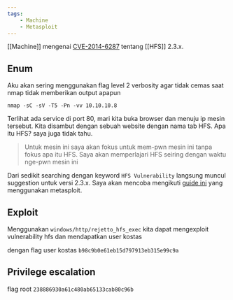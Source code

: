 ```yaml
---
tags:
    - Machine
    - Metasploit
---
```


[[Machine]] mengenai [CVE-2014-6287]() tentang [[HFS]] 2.3.x.

## Enum
Aku akan sering menggunakan flag level 2 verbosity agar tidak cemas saat nmap tidak memberikan output apapun

```
nmap -sC -sV -T5 -Pn -vv 10.10.10.8
```


Terlihat ada service di port 80, mari kita buka browser dan menuju ip mesin tersebut. Kita disambut dengan sebuah website dengan nama tab HFS. Apa itu HFS? saya juga tidak tahu. 

> Untuk mesin ini saya akan fokus untuk mem-pwn mesin ini tanpa fokus apa itu HFS. Saya akan memperlajari HFS seiring dengan waktu nge-pwn mesin ini

Dari sedikit searching dengan keyword `HFS Vulnerability` langsung muncul suggestion untuk versi 2.3.x. Saya akan mencoba mengikuti [guide ini](https://subscription.packtpub.com/book/networking-&-servers/9781786463166/1/ch01lvl1sec20/vulnerability-analysis-of-hfs-23) yang menggunakan metasploit.

## Exploit
Menggunakan `windows/http/rejetto_hfs_exec` kita dapat mengexploit vulnerability hfs dan mendapatkan user kostas

dengan flag user kostas
`b98c9b0e61eb15d797913eb315e99c9a`

## Privilege escalation

flag root
`238886930a61c480ab65133cab80c96b`
